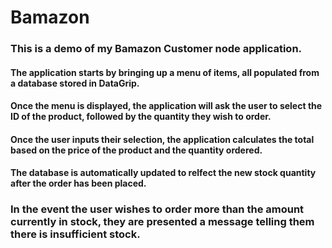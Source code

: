 # Bamazon

### This is a demo of my Bamazon Customer node application.

#### The application starts by bringing up a menu of items, all populated from a database stored in DataGrip.
#### Once the menu is displayed, the application will ask the user to select the ID of the product, followed by the quantity they wish to order.

#### Once the user inputs their selection, the application calculates the total based on the price of the product and the         quantity ordered.

#### The database is automatically updated to relfect the new stock quantity after the order has been placed.

### In the event the user wishes to order more than the amount currently in stock, they are presented a message telling them there is insufficient stock.
